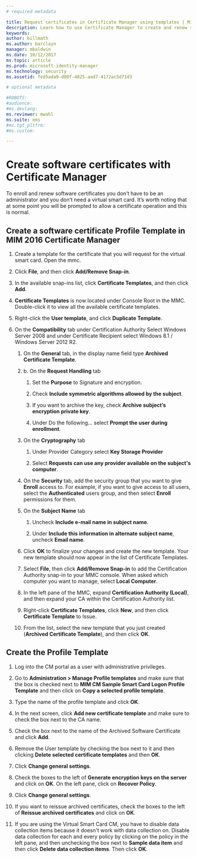 ```yaml
---
# required metadata

title: Request certificates in Certificate Manager using templates | Microsoft Docs
description: Learn how to use Certificate Manager to create and renew software certificates with profile templates.
keywords:
author: billmath
ms.author: barclayn
manager: mbaldwin
ms.date: 10/12/2017
ms.topic: article
ms.prod: microsoft-identity-manager
ms.technology: security
ms.assetid: fed5ada9-d80f-4825-aad7-4172ac5d71d3

# optional metadata

#ROBOTS:
#audience:
#ms.devlang:
ms.reviewer: mwahl
ms.suite: ems
#ms.tgt_pltfrm:
#ms.custom:

---
```


# Create software certificates with Certificate Manager
To enroll and renew software certificates you don’t have to be an administrator and you don’t need a virtual smart card. It’s worth noting that at some point you will be prompted to allow a certificate operation and this is normal.

## Create a software certificate Profile Template in MIM 2016 Certificate Manager

1.  Create a template for the certificate that you will request for the virtual smart card. Open the mmc.

2.  Click **File**, and then click **Add/Remove Snap-in**.

3.  In the available snap-ins list, click **Certificate Templates**, and then click **Add**.

4.  **Certificate Templates** is now located under Console Root in the MMC. Double-click it to view all the available certificate templates.

5.  Right-click the **User template**, and click **Duplicate Template**.

6.  On the **Compatibility** tab under Certification Authority Select Windows Server 2008 and under Certificate Recipient select Windows 8.1 / Windows Server 2012 R2.

    1.  On the **General** tab, in the display name field type **Archived Certificate Template**.

    2.  b.	On the **Request Handling** tab

        1.  Set the **Purpose** to Signature and encryption.

        2.  Check **Include symmetric algorithms allowed by the subject**.

        3.  If you want to archive the key, check **Archive subject’s encryption private key**.

        4.  Under Do the following… select **Prompt the user during enrollment**.

    3.  On the **Cryptography** tab

        1.  Under Provider Category select **Key Storage Provider**

        2.  Select **Requests can use any provider available on the subject's computer**.

    4.  On the **Security** tab, add the security group that you want to give **Enroll** access to. For example, if you want to give access to all users, select the **Authenticated** users group, and then select **Enroll** permissions for them.

    5.  On the **Subject Name** tab

        1.  Uncheck **Include e-mail name in subject name**.

        2.  Under **Include this information in alternate subject name**, uncheck **Email name**.

    6.  Click **OK** to finalize your changes and create the new template. Your new template should now appear in the list of Certificate Templates.

    7.  Select **File**, then click **Add/Remove Snap-in** to add the Certification Authority snap-in to your MMC console. When asked which computer you want to manage, select **Local Computer**.

    8.  In the left pane of the MMC, expand **Certification Authority (Local)**, and then expand your CA within the Certification Authority list.

    9. Right-click **Certificate Templates**, click **New**, and then click **Certificate Template** to Issue.

    10. From the list, select the new template that you just created (**Archived Certificate Template**), and then click **OK**.

## Create the Profile Template

1.  Log into the CM portal as a user with administrative privileges.

2.  Go to **Administration &gt; Manage Profile templates** and make sure that the box is checked next to **MIM CM Sample Smart Card Logon Profile Template** and then click on **Copy a selected profile template**.

3.  Type the name of the profile template and click **OK**.

4.  In the next screen, click **Add new certificate template** and make sure to check the box next to the CA name.

5.  Check the box next to the name of the Archived Software Certificate and click **Add**.

6.  Remove the User template by checking the box next to it and then clicking **Delete selected certificate templates** and then **OK**.

7.  Click **Change general settings**.

8.  Check the boxes to the left of **Generate encryption keys on the server** and click on **OK**. On the left pane, click on **Recover Policy**.

9. Click **Change general settings**.

10. If you want to reissue archived certificates, check the boxes to the left of **Reissue archived certificates** and click on **OK**.

11. If you are using the Virtual Smart Card CM, you have to disable data collection items because it doesn't work with data collection on. Disable data collection for each and every policy by clicking on the policy in the left pane, and then unchecking the box next to **Sample data item** and then click **Delete data collection items**. Then click **OK**.
